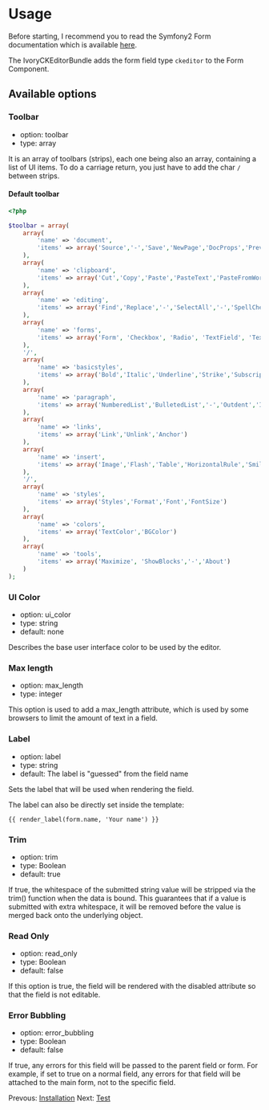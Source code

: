 # Usage

Before starting, I recommend you to read the Symfony2 Form documentation which is available [here](http://symfony.com/doc/current/book/forms.html).

The IvoryCKEditorBundle adds the form field type ``ckeditor`` to the Form Component.

## Available options

### Toolbar

   - option: toolbar
   - type: array

It is an array of toolbars (strips), each one being also an array, containing a list of UI items.
To do a carriage return, you just have to add the char ``/`` between strips.

#### Default toolbar

``` php
<?php

$toolbar = array(
    array(
        'name' => 'document',
        'items' => array('Source','-','Save','NewPage','DocProps','Preview','Print','-','Templates')
    ),
    array(
        'name' => 'clipboard',
        'items' => array('Cut','Copy','Paste','PasteText','PasteFromWord','-','Undo','Redo')
    ),
    array(
        'name' => 'editing',
        'items' => array('Find','Replace','-','SelectAll','-','SpellChecker', 'Scayt')
    ),
    array(
        'name' => 'forms',
        'items' => array('Form', 'Checkbox', 'Radio', 'TextField', 'Textarea', 'Select', 'Button', 'ImageButton', 'HiddenField')
    ),
    '/',
    array(
        'name' => 'basicstyles',
        'items' => array('Bold','Italic','Underline','Strike','Subscript','Superscript','-','RemoveFormat')
    ),
    array(
        'name' => 'paragraph',
        'items' => array('NumberedList','BulletedList','-','Outdent','Indent','-','Blockquote','CreateDiv','-','JustifyLeft','JustifyCenter','JustifyRight','JustifyBlock','-','BidiLtr','BidiRtl')
    ),
    array(
        'name' => 'links',
        'items' => array('Link','Unlink','Anchor')
    ),
    array(
        'name' => 'insert',
        'items' => array('Image','Flash','Table','HorizontalRule','Smiley','SpecialChar','PageBreak')
    ),
    '/',
    array(
        'name' => 'styles',
        'items' => array('Styles','Format','Font','FontSize')
    ),
    array(
        'name' => 'colors',
        'items' => array('TextColor','BGColor')
    ),
    array(
        'name' => 'tools',
        'items' => array('Maximize', 'ShowBlocks','-','About')
    )
);
```

### UI Color

   - option: ui_color
   - type: string
   - default: none

Describes the base user interface color to be used by the editor.

### Max length

   - option: max_length
   - type: integer

This option is used to add a max_length attribute, which is used by some browsers to limit the amount of text in a field.

### Label

   - option: label
   - type: string 
   - default: The label is "guessed" from the field name

Sets the label that will be used when rendering the field. 

The label can also be directly set inside the template:

```
{{ render_label(form.name, 'Your name') }}
```

### Trim

   - option: trim
   - type: Boolean
   - default: true

If true, the whitespace of the submitted string value will be stripped via the trim() function when the data is bound. 
This guarantees that if a value is submitted with extra whitespace, it will be removed before the value is merged back onto the underlying object.

### Read Only

   - option: read_only
   - type: Boolean
   - default: false

If this option is true, the field will be rendered with the disabled attribute so that the field is not editable.

### Error Bubbling

   - option: error_bubbling
   - type: Boolean
   - default: false

If true, any errors for this field will be passed to the parent field or form. 
For example, if set to true on a normal field, any errors for that field will be attached to the main form, not to the specific field.

Prevous: [Installation](http://github.com/egeloen/IvoryCKEditorBundle/blob/master/Resources/doc/installation.md)
Next: [Test](http://github.com/egeloen/IvoryCKEditorBundle/blob/master/Resources/doc/test.md)